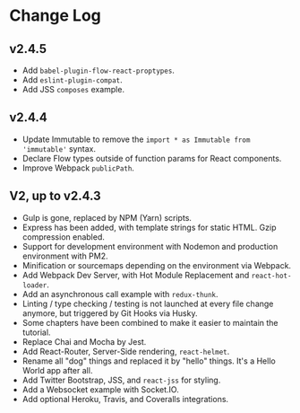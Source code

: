 # Change Log

## v2.4.5

- Add `babel-plugin-flow-react-proptypes`.
- Add `eslint-plugin-compat`.
- Add JSS `composes` example.

## v2.4.4

- Update Immutable to remove the `import * as Immutable from 'immutable'` syntax.
- Declare Flow types outside of function params for React components.
- Improve Webpack `publicPath`.

## V2, up to v2.4.3

- Gulp is gone, replaced by NPM (Yarn) scripts.
- Express has been added, with template strings for static HTML. Gzip compression enabled.
- Support for development environment with Nodemon and production environment with PM2.
- Minification or sourcemaps depending on the environment via Webpack.
- Add Webpack Dev Server, with Hot Module Replacement and `react-hot-loader`.
- Add an asynchronous call example with `redux-thunk`.
- Linting / type checking / testing is not launched at every file change anymore, but triggered by Git Hooks via Husky.
- Some chapters have been combined to make it easier to maintain the tutorial.
- Replace Chai and Mocha by Jest.
- Add React-Router, Server-Side rendering, `react-helmet`.
- Rename all "dog" things and replaced it by "hello" things. It's a Hello World app after all.
- Add Twitter Bootstrap, JSS, and `react-jss` for styling.
- Add a Websocket example with Socket.IO.
- Add optional Heroku, Travis, and Coveralls integrations.
